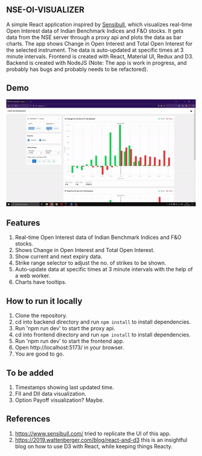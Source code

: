 ## NSE-OI-VISUALIZER
A simple React application inspired by [Sensibull](https://www.sensibull.com/), which visualizes real-time Open Interest data of Indian Benchmark Indices and F&O stocks. It gets data from the NSE server through a proxy api and plots the data as bar charts. The app shows Change in Open Interest and Total Open Interest for the selected instrument. The data is auto-updated at specific times at 3 minute intervals. Frontend is created with React, Material UI, Redux and D3. Backend is created with NodeJS (Note: The app is work in progress, and probably has bugs and probably needs to be refactored).

## Demo
![Usage Demo](frontend/demo/nse-oi-visualizer.gif)

## Features
1. Real-time Open Interest data of Indian Benchmark Indices and F&O stocks.
2. Shows Change in Open Interest and Total Open Interest.
3. Show current and next expiry data.
4. Strike range selector to adjust the no. of strikes to be shown.
5. Auto-update data at specific times at 3 minute intervals with the help of a web worker.
6. Charts have tooltips.

## How to run it locally
1. Clone the repository.
2. cd into backend directory and run `npm install` to install dependencies.
3. Run 'npm run dev' to start the proxy api.
4. cd into frontend directory and run `npm install` to install dependencies.
5. Run 'npm run dev' to start the frontend app.
6. Open http://localhost:5173/ in your browser.
7. You are good to go.

## To be added
1. Timestamps showing last updated time.
2. FII and DII data visualization.
3. Option Payoff visualization? Maybe.

## References
1. https://www.sensibull.com/ tried to replicate the UI of this app.
1. https://2019.wattenberger.com/blog/react-and-d3 this is an insightful blog on how to use D3 with React, while keeping things Reacty.